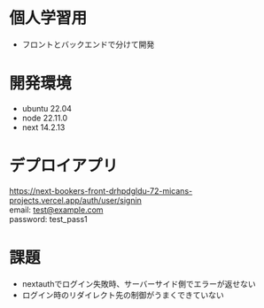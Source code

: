 # 個人学習用
- フロントとバックエンドで分けて開発

# 開発環境
- ubuntu 22.04
- node 22.11.0
- next 14.2.13

# デプロイアプリ
https://next-bookers-front-drhpdgldu-72-micans-projects.vercel.app/auth/user/signin  
email: test@example.com  
password: test_pass1  

# 課題
- nextauthでログイン失敗時、サーバーサイド側でエラーが返せない
- ログイン時のリダイレクト先の制御がうまくできていない
